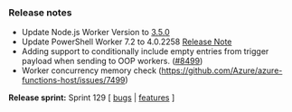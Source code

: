 ### Release notes
<!-- Please add your release notes in the following format:
- My change description (#PR)
-->

- Update Node.js Worker Version to [3.5.0](https://github.com/Azure/azure-functions-nodejs-worker/releases/tag/v3.5.0)
- Update PowerShell Worker 7.2 to 4.0.2258 [Release Note](https://github.com/Azure/azure-functions-powershell-worker/releases/tag/v4.0.2258)
- Adding support to conditionally include empty entries from trigger payload when sending to OOP workers. ([#8499](https://github.com/Azure/azure-functions-host/issues/8499))
- Worker concurrency memory check (https://github.com/Azure/azure-functions-host/issues/7499)

**Release sprint:** Sprint 129
[ [bugs](https://github.com/Azure/azure-functions-host/issues?q=is%3Aissue+milestone%3A%22Functions+Sprint+129%22+label%3Abug+is%3Aclosed) | [features](https://github.com/Azure/azure-functions-host/issues?q=is%3Aissue+milestone%3A%22Functions+Sprint+129%22+label%3Afeature+is%3Aclosed) ]
